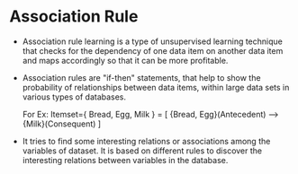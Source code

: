 # Association Rule

- Association rule learning is a type of unsupervised learning technique that checks for the dependency of one data item on another data item and maps accordingly so that it can be more profitable.
- Association rules are "if-then" statements, that help to show the probability of relationships between data items, within large data sets in various types of databases.

    For Ex:  Itemset={ Bread, Egg, Milk } = [    {Bread, Egg}(Antecedent) --> {Milk}(Consequent)    ]
    
- It tries to find some interesting relations or associations among the variables of dataset. It is based on different rules to discover the interesting relations between variables in the database.
        
   
